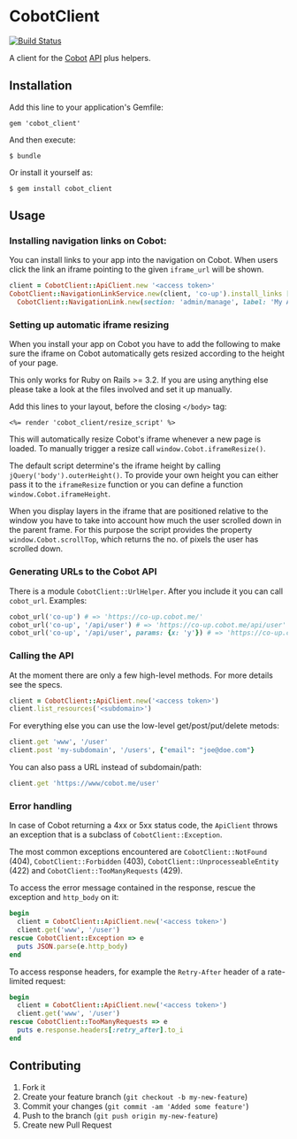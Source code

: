 # CobotClient

[![Build Status](https://travis-ci.org/cobot/cobot_client.png?branch=master)](https://travis-ci.org/cobot/cobot_client)

A client for the [Cobot](http://cobot.me) [API](http://cobot.me/pages/api) plus helpers.

## Installation

Add this line to your application's Gemfile:

    gem 'cobot_client'

And then execute:

    $ bundle

Or install it yourself as:

    $ gem install cobot_client

## Usage

### Installing navigation links on Cobot:

You can install links to your app into the navigation on Cobot. When users click the link an iframe pointing to the given `iframe_url` will be shown.

```ruby
client = CobotClient::ApiClient.new '<access token>'
CobotClient::NavigationLinkService.new(client, 'co-up').install_links [
  CobotClient::NavigationLink.new(section: 'admin/manage', label: 'My App', iframe_url: 'http://example.com')]
```

### Setting up automatic iframe resizing

When you install your app on Cobot you have to add the following to make sure the iframe on Cobot automatically gets resized according to the height of your page.

This only works for Ruby on Rails >= 3.2. If you are using anything else please take a look at the files involved and set it up manually.

Add this lines to your layout, before the closing `</body>` tag:

    <%= render 'cobot_client/resize_script' %>

This will automatically resize Cobot's iframe whenever a new page is loaded. To manually trigger a resize call `window.Cobot.iframeResize()`.

The default script determine's the iframe height by calling `jQuery('body').outerHeight()`. To provide your own height you can either pass it to the `iframeResize` function or you can define a function `window.Cobot.iframeHeight`.

When you display layers in the iframe that are positioned relative to the window you have to take into account how much the user scrolled down in the parent frame. For this purpose the script provides the property `window.Cobot.scrollTop`, which returns the no. of pixels the user has scrolled down.

### Generating URLs to the Cobot API

There is a module `CobotClient::UrlHelper`. After you include it you can call `cobot_url`. Examples:

```ruby
cobot_url('co-up') # => 'https://co-up.cobot.me/'
cobot_url('co-up', '/api/user') # => 'https://co-up.cobot.me/api/user'
cobot_url('co-up', '/api/user', params: {x: 'y'}) # => 'https://co-up.cobot.me/api/user?x=y'
```

### Calling the API

At the moment there are only a few high-level methods. For more details see the specs.

```ruby
client = CobotClient::ApiClient.new('<access token>')
client.list_resources('<subdomain>')
```

For everything else you can use the low-level get/post/put/delete metods:

```ruby
client.get 'www', '/user'
client.post 'my-subdomain', '/users', {"email": "joe@doe.com"}
```

You can also pass a URL instead of subdomain/path:

```ruby
client.get 'https://www/cobot.me/user'
```

### Error handling

In case of Cobot returning a 4xx or 5xx status code, the `ApiClient` throws an exception that is a subclass of `CobotClient::Exception`.

The most common exceptions encountered are `CobotClient::NotFound` (404), `CobotClient::Forbidden` (403), `CobotClient::UnprocesseableEntity` (422) and `CobotClient::TooManyRequests` (429).

To access the error message contained in the response, rescue the exception and `http_body` on it:

```ruby
begin
  client = CobotClient::ApiClient.new('<access token>')
  client.get('www', '/user')
rescue CobotClient::Exception => e
  puts JSON.parse(e.http_body)
end
```

To access response headers, for example the `Retry-After` header of a rate-limited request:

```ruby
begin
  client = CobotClient::ApiClient.new('<access token>')
  client.get('www', '/user')
rescue CobotClient::TooManyRequests => e
  puts e.response.headers[:retry_after].to_i
end
```

## Contributing

1. Fork it
2. Create your feature branch (`git checkout -b my-new-feature`)
3. Commit your changes (`git commit -am 'Added some feature'`)
4. Push to the branch (`git push origin my-new-feature`)
5. Create new Pull Request
